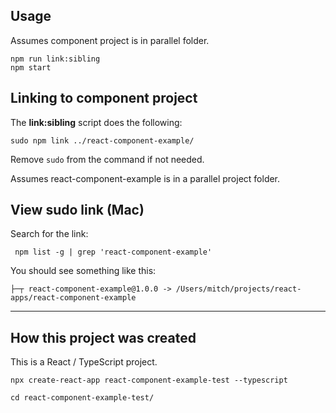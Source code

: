 
## Usage

Assumes component project is in parallel folder.

```
npm run link:sibling
npm start
```

## Linking to component project

The **link:sibling** script does the following:

```
sudo npm link ../react-component-example/
```

Remove `sudo` from the command if not needed.

Assumes react-component-example is in a parallel project folder.


## View sudo link (Mac)

Search for the link:

```
 npm list -g | grep 'react-component-example' 
```

You should see something like this:

```
├─┬ react-component-example@1.0.0 -> /Users/mitch/projects/react-apps/react-component-example
```

* * * 

## How this project was created

This is a React / TypeScript project.

```
npx create-react-app react-component-example-test --typescript

cd react-component-example-test/
```
